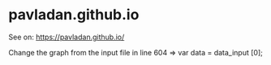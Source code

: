 # pavladan.github.io
See on:
https://pavladan.github.io/

Change the graph from the input file in line 604 => var data = data_input [0];
